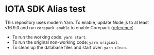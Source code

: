 # IOTA SDK Alias test

This repository uses modern Yarn. To enable, update Node.js to at least v16.9.0 and run `corepack enable` to enable Corepack ([reference](https://yarnpkg.com/getting-started/install)).

- To run the working code: `yarn start`.
- To run the original non-working code: `yarn original`.
- To clean up the database files and start over: `yarn clean`.

